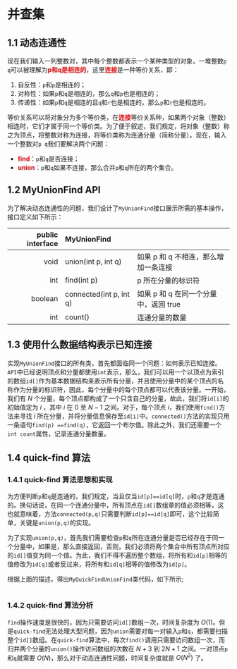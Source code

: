 # 并查集

## 1.1 动态连通性

现在我们输入一列整数对，其中每个整数都表示一个某种类型的对象，一堆整数`p q`可以被理解为<font color='red'><strong>p和q是相连的</strong></font>，这里<font color='red'><strong>连接</strong></font>是一种等价关系，即：

1. 自反性：`p`和`p`是相连的；
2. 对称性：如果`p`和`q`是相连的，那么`q`和`p`也是相连的；
3. 传递性：如果`p`和`q`是相连的且`q`和`r`也是相连的，那么`p`和`r`也是相连的。

等价关系可以将对象分为多个等价类，在<font color='red'><strong>连接</strong></font>等价关系种，如果两个对象（整数）相连时，它们才属于同一个等价类。为了便于叙述，我们规定，将对象（整数）称之为顶点，将整数对称为连接，将等价类称为连通分量（简称分量）。现在，输入一个整数对`p q`我们要解决两个问题：

+ <font color='red'><strong>find</strong></font>：`p`和`q`是否连接；
+ <font color='red'><strong>union</strong></font>：`p`和`q`如果不连接，那么合并`p`和`q`所在的两个集合。

## 1.2 MyUnionFind API

为了解决动态连通性的问题，我们设计了`MyUnionFind`接口展示所需的基本操作，接口定义如下所示：

|public interface|**MyUnionFind**||
|--:|:--|:--|
|void|union(int p, int q)|如果 p 和 q 不相连，那么增加一条连接|
|int|find(int p)|p 所在分量的标识符|
|boolean|connected(int p, int q)|如果 p 和 q 在同一个分量中，返回 true|
|int|count()|连通分量的数量|

## 1.3 使用什么数据结构表示已知连接

实现`MyUnionFind`接口的所有类，首先都面临同一个问题：如何表示已知连接。`API`中已经说明顶点和分量都使用`int`表示，那么，我们可以用一个以顶点为索引的数组`id[]`作为基本数据结构来表示所有分量，并且使用分量中的某个顶点的名称作为分量的标识符，因此，每个分量中的每个顶点都可以代表该分量。一开始，我们有 $N$ 个分量，每个顶点都构成了一个只含自己的分量，故此，我们将`id[i]`的初始值定为 $i$ ，其中 $i$ 在 $0$ 至 $N-1$ 之间。对于，每个顶点 $i$，我们使用`find()`方法来寻找 $i$ 所在分量，并将分量信息保存至`id[i]`中。`connected()`方法的实现只用一条语句`find(p) ==find(q)`，它返回一个布尔值。除此之外，我们还需要一个`int count`属性，记录连通分量数量。

## 1.4 quick-find 算法

### 1.4.1 quick-find 算法思想和实现

为方便判断`p`和`q`是连通的，我们规定，当且仅当`id[p]==id[q]`时，`p`和`q`才是连通的。换句话说，在同一个连通分量中，所有顶点在`id[]`数组章的值必须相等，这也就意味着，方法`connected(p,q)`只需要判断`id[p]==id[q]`即可，这个比较简单，关键是`union(p,q)`的实现。

为了实现`union(p,q)`，首先我们需要检查`p`和`q`所在连通分量是否已经存在于同一个分量中，如果是，那么直接返回，否则，我们必须将两个集合中所有顶点所对应的`id[]`值变为同一个值。为此，我们不得不遍历整个数组，将所有和`id[p]`相等的值修改为`id[q]`或者反过来，将所有和`id[q]`相等的值修改为`id[p]`。

根据上面的描述，得出`MyQuickFindUnionFind`类代码，如下所示;

```java

```

### 1.4.2 quick-find 算法分析

`find`操作速度是很快的，因为只需要访问`id[]`数组一次，时间复杂度为 $O(1)$。但是`quick-find`无法处理大型问题，因为`union`需要对每一对输入`p`和`q`，都需要扫描整个`id[]`数组。在`quick-find`算法中，每次`find()`调用只需要访问数组一次，而归并两个分量的`union()`操作访问数组的次数在 $N+3$ 到 $2N+1$ 之间。一对顶点`p`和`q`就需要 $O(N)$，那么对于动态连通性问题，时间复杂度就是 $O(N^2)$ 了。



